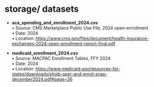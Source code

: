 # storage/ datasets 

- **aca_spending_and_enrollment_2024.csv**  
  • Source: CMS Marketplace Public Use File, 2024 open-enrollment  
  • Date: 2024  
  • Location: https://www.cms.gov/files/document/health-insurance-exchanges-2024-open-enrollment-report-final.pdf

- **medicaid_enrollment_2024.csv**  
  • Source: MACPAC Enrollment Tables, FFY 2024  
  • Date: 2024  
  • Location: https://www.medicaid.gov/resources-for-states/downloads/eligib-oper-and-enrol-snap-december2024.pdf#page=26
